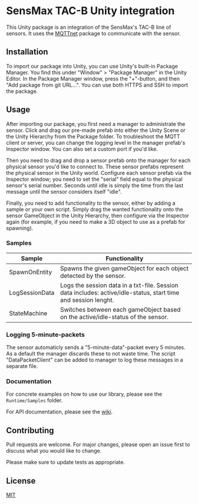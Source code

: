 # SensMax TAC-B Unity integration

This Unity package is an integration of the SensMax's TAC-B line of sensors. It uses the [MQTTnet](https://github.com/dotnet/MQTTnet) package to communicate with the sensor.

## Installation

To import our package into Unity, you can use Unity's built-in Package Manager. You find this under "Window" > "Package Manager" in the Unity Editor. In the Package Manager window, press the "+"-button, and then "Add package from git URL...". You can use both HTTPS and SSH to import the package.

## Usage

After importing our package, you first need a manager to administrate the sensor. Click and drag our pre-made prefab into either the Unity Scene or the Unity Hierarchy from the Package folder. To troubleshoot the MQTT client or server, you can change the logging level in the manager prefab's Inspector window. You can also set a custom port if you'd like.

Then you need to drag and drop a sensor prefab onto the manager for each physical sensor you'd like to connect to. These sensor prefabs represent the physical sensor in the Unity world. Configure each sensor prefab via the Inspector window; you need to set the "serial" field equal to the physical sensor's serial number. Seconds until idle is simply the time from the last message until the sensor considers itself "idle".

Finally, you need to add functionality to the sensor, either by adding a sample or your own script. Simply drag the wanted functionality onto the sensor GameObject in the Unity Hierarchy, then configure via the Inspector again (for example, if you need to make a 3D object to use as a prefab for spawning).

### Samples

| Sample | Functionality |
| --- | --- |
| SpawnOnEntity | Spawns the given gameObject for each object detected by the sensor. |
| LogSessionData | Logs the session data in a txt-file. Session data includes: active/idle-status, start time and session lenght. |
| StateMachine | Switches between each gameObject based on the active/idle-status of the sensor. |

### Logging 5-minute-packets

The sensor automaticly sends a "5-minute-data"-packet every 5 minutes. As a default the manager discards these to not waste time. The script "DataPacketClient" can be added to manager to log these messages in a separate file.

### Documentation

For concrete examples on how to use our library, please see the `Runtime/Samples` folder.

For API documentation, please see the [wiki](https://erikbhan.github.io/bachelor/).

## Contributing

Pull requests are welcome. For major changes, please open an issue first to discuss what you would like to change.

Please make sure to update tests as appropriate.

## License

[MIT](https://choosealicense.com/licenses/mit/)
